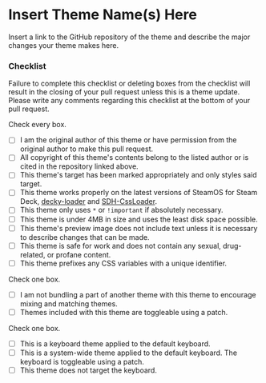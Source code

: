 # Insert Theme Name(s) Here

Insert a link to the GitHub repository of the theme and describe the major changes your theme makes here.

### Checklist

Failure to complete this checklist or deleting boxes from the checklist will result in the closing of your pull request unless this is a theme update. Please write any comments regarding this checklist at the bottom of your pull request.

Check every box.
- [ ] I am the original author of this theme or have permission from the original author to make this pull request.
- [ ] All copyright of this theme's contents belong to the listed author or is cited in the repository linked above.
- [ ] This theme's target has been marked appropriately and only styles said target.
- [ ] This theme works properly on the latest versions of SteamOS for Steam Deck, [decky-loader](https://github.com/SteamDeckHomebrew/decky-loader) and [SDH-CssLoader](https://github.com/suchmememanyskill/SDH-CssLoader).
- [ ] This theme only uses `*` or `!important` if absolutely necessary.
- [ ] This theme is under 4MB in size and uses the least disk space possible.
- [ ] This theme's preview image does not include text unless it is necessary to describe changes that can be made.
- [ ] This theme is safe for work and does not contain any sexual, drug-related, or profane content.
- [ ] This theme prefixes any CSS variables with a unique identifier.

Check one box.
- [ ] I am not bundling a part of another theme with this theme to encourage mixing and matching themes.
- [ ] Themes included with this theme are toggleable using a patch.

Check one box.
- [ ] This is a keyboard theme applied to the default keyboard.
- [ ] This is a system-wide theme applied to the default keyboard. The keyboard is toggleable using a patch.
- [ ] This theme does not target the keyboard.
